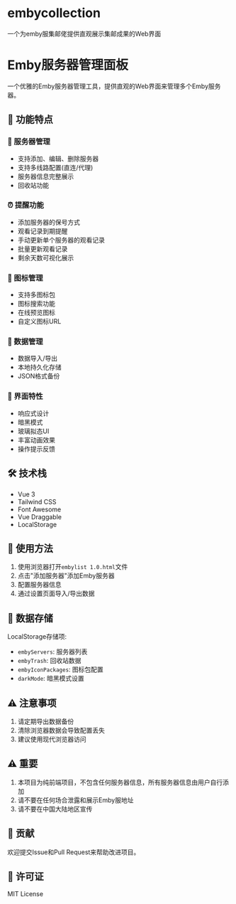 # embycollection
一个为emby服集邮佬提供直观展示集邮成果的Web界面
# Emby服务器管理面板

一个优雅的Emby服务器管理工具，提供直观的Web界面来管理多个Emby服务器。

## 🌟 功能特点

### 📡 服务器管理
- 支持添加、编辑、删除服务器
- 支持多线路配置(直连/代理)
- 服务器信息完整展示
- 回收站功能

### ⏰ 提醒功能
- 添加服务器的保号方式
- 观看记录到期提醒
- 手动更新单个服务器的观看记录
- 批量更新观看记录
- 剩余天数可视化展示

### 🎨 图标管理
- 支持多图标包
- 图标搜索功能
- 在线预览图标
- 自定义图标URL

### 💾 数据管理
- 数据导入/导出
- 本地持久化存储
- JSON格式备份

### 🎯 界面特性
- 响应式设计
- 暗黑模式
- 玻璃拟态UI
- 丰富动画效果
- 操作提示反馈

## 🛠️ 技术栈

- Vue 3 
- Tailwind CSS
- Font Awesome
- Vue Draggable
- LocalStorage

## 📖 使用方法

1. 使用浏览器打开`embylist 1.0.html`文件
2. 点击"添加服务器"添加Emby服务器
3. 配置服务器信息
4. 通过设置页面导入/导出数据

## 💽 数据存储

LocalStorage存储项:
- `embyServers`: 服务器列表
- `embyTrash`: 回收站数据
- `embyIconPackages`: 图标包配置
- `darkMode`: 暗黑模式设置

## ⚠️ 注意事项

1. 请定期导出数据备份
2. 清除浏览器数据会导致配置丢失
3. 建议使用现代浏览器访问

## ⚠️ 重要

1. 本项目为纯前端项目，不包含任何服务器信息，所有服务器信息由用户自行添加
2. 请不要在任何场合泄露和展示Emby服地址
3. 请不要在中国大陆地区宣传



## 🤝 贡献

欢迎提交Issue和Pull Request来帮助改进项目。

## 📄 许可证

MIT License
